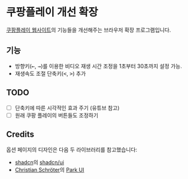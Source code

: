 # 쿠팡플레이 개선 확장

[쿠팡플레이 웹사이트](https://www.coupangplay.com/home)의 기능들을 개선해주는
브라우저 확장 프로그램입니다.

## 기능

- 방향키(<kbd>←</kbd>, <kbd>→</kbd>)를 이용한 비디오 재생 시간 조정을 1초부터 30초까지 설정 가능.
- 재생속도 조절 단축키(<kbd><</kbd>, <kbd>></kbd>) 추가

## TODO

- [ ] 단축키에 따른 시각적인 효과 주기 (유튜브 참고)
- [ ] 원래 쿠팡 플레이의 버튼들도 조정하기

## Credits

옵션 페이지의 디자인은 다음 두 라이브러리를 참고했습니다:

- [shadcn](https://github.com/shadcn)의 [shadcn/ui](https://ui.shadcn.com/)
- [Christian Schröter](https://github.com/cschroeter)의 [Park UI](https://park-ui.com/)
